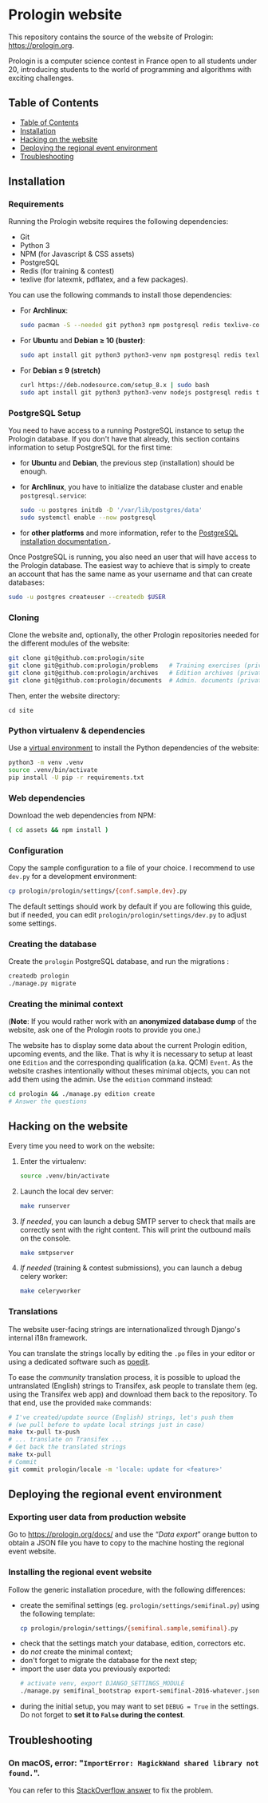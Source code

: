 # Prologin website

This repository contains the source of the website of Prologin:
<https://prologin.org>.

Prologin is a computer science contest in France open to all students under 20,
introducing students to the world of programming and algorithms with exciting
challenges.

## Table of Contents

* [Table of Contents](#table-of-contents)
* [Installation](#installation)
* [Hacking on the website](#hacking-on-the-website)
* [Deploying the regional event environment
  ](#deploying-the-regional-event-environment)
* [Troubleshooting](#troubleshooting)

## Installation

### Requirements

Running the Prologin website requires the following dependencies:

* Git
* Python 3
* NPM (for Javascript & CSS assets)
* PostgreSQL
* Redis (for training & contest)
* texlive (for latexmk, pdflatex, and a few packages).

You can use the following commands to install those dependencies:

- For **Archlinux**:

  ```bash
  sudo pacman -S --needed git python3 npm postgresql redis texlive-core
  ```

- For **Ubuntu** and **Debian ≥ 10 (buster)**:

  ```bash
  sudo apt install git python3 python3-venv npm postgresql redis texlive
  ```

- For **Debian ≤ 9 (stretch)**

  ```bash
  curl https://deb.nodesource.com/setup_8.x | sudo bash
  sudo apt install git python3 python3-venv nodejs postgresql redis texlive
  ```

### PostgreSQL Setup

You need to have access to a running PostgreSQL instance to setup the Prologin
database. If you don't have that already, this section contains information to
setup PostgreSQL for the first time:

- for **Ubuntu** and **Debian**, the previous step (installation) should be
  enough.

- for **Archlinux**, you have to initialize the database cluster and enable
  `postgresql.service`:

  ```bash
  sudo -u postgres initdb -D '/var/lib/postgres/data'
  sudo systemctl enable --now postgresql
  ```

- for **other platforms** and more information, refer to the
  [PostgreSQL installation documentation
  ](https://www.postgresql.org/docs/current/static/tutorial-install.html).

Once PostgreSQL is running, you also need an user that will have access to the
Prologin database. The easiest way to achieve that is simply to create an
account that has the same name as your username and that can create databases:

```bash
sudo -u postgres createuser --createdb $USER
```

### Cloning

Clone the website and, optionally, the other Prologin repositories needed for
the different modules of the website:

```bash
git clone git@github.com:prologin/site
git clone git@github.com:prologin/problems   # Training exercises (private)
git clone git@github.com:prologin/archives   # Edition archives (private)
git clone git@github.com:prologin/documents  # Admin. documents (private)
```

Then, enter the website directory:

```
cd site
```

### Python virtualenv & dependencies

Use a [virtual environment](https://docs.python.org/3/library/venv.html) to
install the Python dependencies of the website:

```bash
python3 -m venv .venv
source .venv/bin/activate
pip install -U pip -r requirements.txt
```

### Web dependencies

Download the web dependencies from NPM:

```bash
( cd assets && npm install )
```

### Configuration

Copy the sample configuration to a file of your choice. I recommend to use
`dev.py` for a development environment:

```bash
cp prologin/prologin/settings/{conf.sample,dev}.py
```

The default settings should work by default if you are following this guide,
but if needed, you can edit `prologin/prologin/settings/dev.py` to adjust some
settings.

### Creating the database

Create the `prologin` PostgreSQL database, and run the migrations :

```bash
createdb prologin
./manage.py migrate
```

### Creating the minimal context

(**Note**: If you would rather work with an **anonymized database dump** of the
website, ask one of the Prologin roots to provide you one.)

The website has to display some data about the current Prologin edition,
upcoming events, and the like. That is why it is necessary to setup at least
one `Edition` and the corresponding qualification (a.ka. QCM) `Event`. As the
website crashes intentionally without theses minimal objects, you can not add
them using the admin. Use the `edition` command instead:

```bash
cd prologin && ./manage.py edition create
# Answer the questions
```

## Hacking on the website

Every time you need to work on the website:

1. Enter the virtualenv:
    ```bash
    source .venv/bin/activate
    ```
2. Launch the local dev server:
    ```bash
    make runserver
    ```
3. *If needed*, you can launch a debug SMTP server to check that mails are
   correctly sent with the right content. This will print the outbound mails on
   the console.
    ```bash
    make smtpserver
    ```
4. *If needed* (training & contest submissions), you can launch a debug celery
   worker:
    ```bash
    make celeryworker
    ```

### Translations

The website user-facing strings are internationalized through Django's internal
i18n framework.

You can translate the strings locally by editing the `.po` files in your editor
or using a dedicated software such as [poedit](https://poedit.net/).

To ease the *community* translation process, it is possible to upload the
untranslated (English) strings to Transifex, ask people to translate them (eg.
using the Transifex web app) and download them back to the repository.
To that end, use the provided `make` commands:

```bash
# I've created/update source (English) strings, let's push them
# (we pull before to update local strings just in case)
make tx-pull tx-push
# ... translate on Transifex ...
# Get back the translated strings
make tx-pull
# Commit
git commit prologin/locale -m 'locale: update for <feature>'
```

## Deploying the regional event environment

### Exporting user data from production website

Go to https://prologin.org/docs/ and use the “*Data export*” orange button to
obtain a JSON file you have to copy to the machine hosting the regional event
website.

### Installing the regional event website

Follow the generic installation procedure, with the following differences:

* create the semifinal settings (eg. `prologin/settings/semifinal.py`) using
  the following template:
    ```bash
    cp prologin/prologin/settings/{semifinal.sample,semifinal}.py
    ```
* check that the settings match your database, edition, correctors etc.
* do *not* create the minimal context;
* don't forget to migrate the database for the next step;
* import the user data you previously exported:
    ```bash
    # activate venv, export DJANGO_SETTINGS_MODULE
    ./manage.py semifinal_bootstrap export-semifinal-2016-whatever.json
    ```
* during the initial setup, you may want to set `DEBUG = True` in the settings.
  Do not forget to **set it to `False` during the contest**.

## Troubleshooting

### On macOS, error: "`ImportError: MagickWand shared library not found.`".

You can refer to this
[StackOverflow answer](https://stackoverflow.com/a/41772062/1408435)
to fix the problem.
